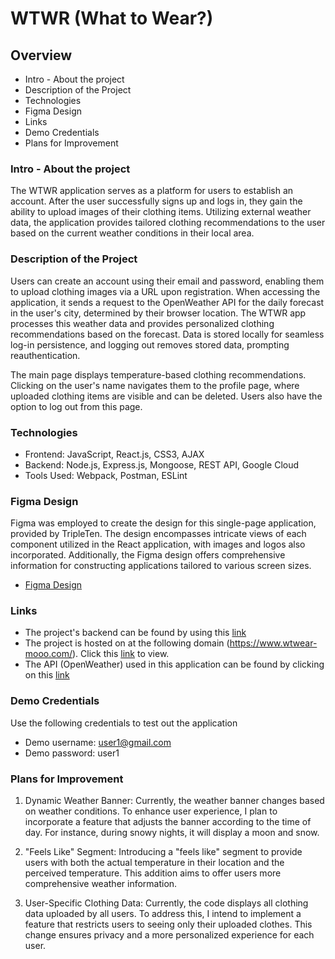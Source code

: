 # WTWR (What to Wear?)

## Overview

- Intro - About the project
- Description of the Project
- Technologies
- Figma Design
- Links
- Demo Credentials
- Plans for Improvement

### Intro - About the project

The WTWR application serves as a platform for users to establish an account. After the user successfully signs up and logs in, they gain the ability to upload images of their clothing items. Utilizing external weather data, the application provides tailored clothing recommendations to the user based on the current weather conditions in their local area.

### Description of the Project

Users can create an account using their email and password, enabling them to upload clothing images via a URL upon registration. When accessing the application, it sends a request to the OpenWeather API for the daily forecast in the user's city, determined by their browser location. The WTWR app processes this weather data and provides personalized clothing recommendations based on the forecast. Data is stored locally for seamless log-in persistence, and logging out removes stored data, prompting reauthentication.

The main page displays temperature-based clothing recommendations. Clicking on the user's name navigates them to the profile page, where uploaded clothing items are visible and can be deleted. Users also have the option to log out from this page.

### Technologies

- Frontend: JavaScript, React.js, CSS3, AJAX
- Backend: Node.js, Express.js, Mongoose, REST API, Google Cloud
- Tools Used: Webpack, Postman, ESLint

### Figma Design

Figma was employed to create the design for this single-page application, provided by TripleTen. The design encompasses intricate views of each component utilized in the React application, with images and logos also incorporated. Additionally, the Figma design offers comprehensive information for constructing applications tailored to various screen sizes.

- [Figma Design](https://www.figma.com/file/DTojSwldenF9UPKQZd6RRb/Sprint-10%3A-WTWR)

### Links

- The project's backend can be found by using this [link](https://github.com/mnunezsa95/se_project_express)
- The project is hosted on at the following domain (https://www.wtwear-mooo.com/). Click this [link](https://www.wtwear.mooo.com/) to view.
- The API (OpenWeather) used in this application can be found by clicking on this [link](https://openweathermap.org/)

### Demo Credentials

Use the following credentials to test out the application

- Demo username: user1@gmail.com
- Demo password: user1

### Plans for Improvement

1. Dynamic Weather Banner:
   Currently, the weather banner changes based on weather conditions. To enhance user experience, I plan to incorporate a feature that adjusts the banner according to the time of day. For instance, during snowy nights, it will display a moon and snow.

2. "Feels Like" Segment:
   Introducing a "feels like" segment to provide users with both the actual temperature in their location and the perceived temperature. This addition aims to offer users more comprehensive weather information.

3. User-Specific Clothing Data:
   Currently, the code displays all clothing data uploaded by all users. To address this, I intend to implement a feature that restricts users to seeing only their uploaded clothes. This change ensures privacy and a more personalized experience for each user.

